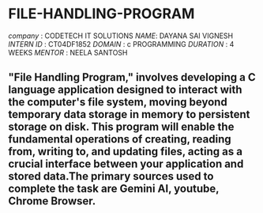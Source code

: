 # FILE-HANDLING-PROGRAM
*company* : CODETECH IT SOLUTIONS
*NAME*: DAYANA SAI VIGNESH
*INTERN ID* : CT04DF1852
*DOMAIN* : c PROGRAMMING
*DURATION* : 4 WEEKS
*MENTOR* : NEELA SANTOSH
## "File Handling Program," involves developing a C language application designed to interact with the computer's file system, moving beyond temporary data storage in memory to persistent storage on disk. This program will enable the fundamental operations of creating, reading from, writing to, and updating files, acting as a crucial interface between your application and stored data.The primary sources used to complete the task are Gemini AI, youtube, Chrome Browser.
